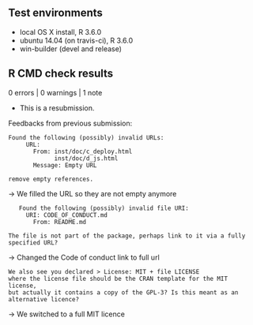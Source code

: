 ## Test environments
* local OS X install, R 3.6.0
* ubuntu 14.04 (on travis-ci), R 3.6.0
* win-builder (devel and release)

## R CMD check results

0 errors | 0 warnings | 1 note

* This is a resubmission. 

Feedbacks from previous submission: 

```
Found the following (possibly) invalid URLs:
     URL:
       From: inst/doc/c_deploy.html
             inst/doc/d_js.html
       Message: Empty URL

remove empty references.
```

-> We filled the URL so they are not empty anymore 

```
   Found the following (possibly) invalid file URI:
     URI: CODE_OF_CONDUCT.md
       From: README.md

The file is not part of the package, perhaps link to it via a fully 
specified URL?
```

-> Changed the Code of conduct link to full url

```
We also see you declared > License: MIT + file LICENSE
where the license file should be the CRAN template for the MIT license, 
but actually it contains a copy of the GPL-3? Is this meant as an 
alternative licence?
```

-> We switched to a full MIT licence
